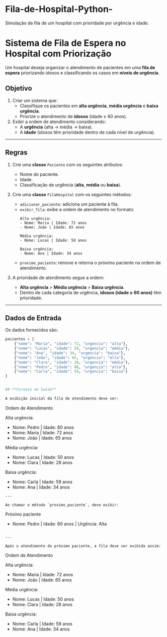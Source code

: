 # Fila-de-Hospital-Python-
Simulação da fila de um hospital com prioridade por urgência e idade.


# **Sistema de Fila de Espera no Hospital com Priorização**

Um hospital deseja organizar o atendimento de pacientes em uma **fila de espera** priorizando idosos e classificando os casos em **níveis de urgência**.

## **Objetivo**

1. Criar um sistema que:
   - Classifique os pacientes em **alta urgência**, **média urgência** e **baixa urgência**.
   - Priorize o atendimento de **idosos** (idade ≥ 60 anos).
2. Exibir a ordem de atendimento considerando:
   - A **urgência** (alta → média → baixa).  
   - A **idade** (idosos têm prioridade dentro de cada nível de urgência).

---

## **Regras**

1. Crie uma **classe** `Paciente` com os seguintes atributos:
   - Nome do paciente.
   - Idade.
   - Classificação de urgência (**alta**, **média** ou **baixa**).  

2. Crie uma **classe** `FilaHospital` com os seguintes métodos:
   - `adicionar_paciente`: adiciona um paciente à fila.  
   - `exibir_fila`: exibe a ordem de atendimento no formato:
     ```
     Alta urgência:
     - Nome: Maria | Idade: 72 anos
     - Nome: João | Idade: 65 anos

     Média urgência:
     - Nome: Lucas | Idade: 50 anos

     Baixa urgência:
     - Nome: Ana | Idade: 34 anos
     ```
   - `proximo_paciente`: remove e retorna o próximo paciente na ordem de atendimento.

3. A prioridade de atendimento segue a ordem:
   - **Alta urgência** > **Média urgência** > **Baixa urgência**.
   - Dentro de cada categoria de urgência, **idosos (idade ≥ 60 anos)** têm prioridade.

---

## **Dados de Entrada**

Os dados fornecidos são:  

```python
pacientes = [
    {"nome": "Maria", "idade": 72, "urgencia": "alta"},
    {"nome": "Lucas", "idade": 50, "urgencia": "média"},
    {"nome": "Ana", "idade": 34, "urgencia": "baixa"},
    {"nome": "João", "idade": 65, "urgencia": "alta"},
    {"nome": "Clara", "idade": 28, "urgencia": "média"},
    {"nome": "Pedro", "idade": 80, "urgencia": "alta"},
    {"nome": "Carla", "idade": 59, "urgencia": "baixa"}
]


## **Formato de Saída**

A exibição inicial da fila de atendimento deve ser:

```
Ordem de Atendimento

Alta urgência:
- Nome: Pedro | Idade: 80 anos
- Nome: Maria | Idade: 72 anos
- Nome: João | Idade: 65 anos

Média urgência:
- Nome: Lucas | Idade: 50 anos
- Nome: Clara | Idade: 28 anos

Baixa urgência:
- Nome: Carla | Idade: 59 anos
- Nome: Ana | Idade: 34 anos
```
---

Ao chamar o método `proximo_paciente`, deve exibir:
```
Próximo paciente
- Nome: Pedro | Idade: 80 anos | Urgência: Alta
```

---

Após o atendimento do próximo paciente, a fila deve ser exibida assim:

```
Ordem de Atendimento

Alta urgência:
- Nome: Maria | Idade: 72 anos
- Nome: João | Idade: 65 anos

Média urgência:
- Nome: Lucas | Idade: 50 anos
- Nome: Clara | Idade: 28 anos

Baixa urgência:
- Nome: Carla | Idade: 59 anos
- Nome: Ana | Idade: 34 anos
```
